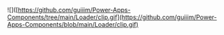 ![]([https://github.com/guiiim/Power-Apps-Components/tree/main/Loader/clip.gif](https://github.com/guiiim/Power-Apps-Components/blob/main/Loader/clip.gif)
